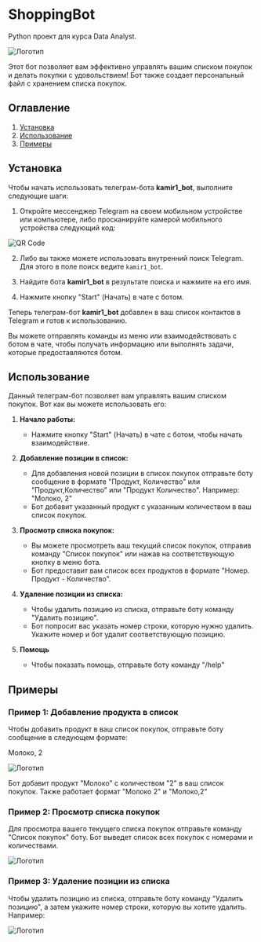 # ShoppingBot
Python проект для курса Data Analyst.

![Логотип](main/pics/logo.jpg)

Этот бот позволяет вам эффективно управлять вашим списком покупок и делать покупки с удовольствием!
Бот также создает персональный файл с хранением списка покупок.

## Оглавление

1. [Установка](#установка)
2. [Использование](#использование)
3. [Примеры](#примеры)

## Установка

Чтобы начать использовать телеграм-бота **kamir1_bot**, выполните следующие шаги:

1. Откройте мессенджер Telegram на своем мобильном устройстве или компьютере, либо просканируйте камерой мобильного устройства следующий код:

![QR Code](main/pics/qrCode.jpg)

2. Либо вы также можете использовать внутренний поиск Telegram. Для этого в поле поиск ведите `kamir1_bot`.

3. Найдите бота **kamir1_bot** в результате поиска и нажмите на его имя.

4. Нажмите кнопку "Start" (Начать) в чате с ботом.



Теперь телеграм-бот **kamir1_bot** добавлен в ваш список контактов в Telegram и готов к использованию.

Вы можете отправлять команды из меню или взаимодействовать с ботом в чате, чтобы получать информацию или выполнять задачи, которые предоставляются ботом.

## Использование

Данный телеграм-бот позволяет вам управлять вашим списком покупок. Вот как вы можете использовать его:

1. **Начало работы:**

    - Нажмите кнопку "Start" (Начать) в чате с ботом, чтобы начать взаимодействие.

2. **Добавление позиции в список:**

    - Для добавления новой позиции в список покупок отправьте боту сообщение в формате "Продукт, Количество" или "Продукт,Количество" или "Продукт Количество". Например: "Молоко, 2"
    - Бот добавит указанный продукт с указанным количеством в ваш список покупок.

3. **Просмотр списка покупок:**

    - Вы можете просмотреть ваш текущий список покупок, отправив команду "Список покупок" или нажав на соответствующую кнопку в меню бота.
    - Бот предоставит вам список всех продуктов в формате "Номер. Продукт - Количество".

4. **Удаление позиции из списка:**

    - Чтобы удалить позицию из списка, отправьте боту команду "Удалить позицию".
    - Бот попросит вас указать номер строки, которую нужно удалить. Укажите номер и бот удалит соответствующую позицию.
  
5. **Помощь**

   - Чтобы показать помощь, отправьте боту команду "/help"

## Примеры

### Пример 1: Добавление продукта в список

Чтобы добавить продукт в ваш список покупок, отправьте боту сообщение в следующем формате:

Молоко, 2

![Логотип](main/pics/e1.jpg)

Бот добавит продукт "Молоко" с количеством "2" в ваш список покупок.
Также работает формат "Молоко 2" и "Молоко,2"

### Пример 2: Просмотр списка покупок

Для просмотра вашего текущего списка покупок отправьте команду "Список покупок" боту. Бот выведет список всех покупок с номерами и количествами.

![Логотип](main/pics/e2.jpg)

### Пример 3: Удаление позиции из списка

Чтобы удалить позицию из списка, отправьте боту команду "Удалить позицию", а затем укажите номер строки, которую вы хотите удалить. Например:

![Логотип](main/pics/e3.jpg)
